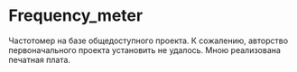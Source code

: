 # Frequency_meter
Частотомер на базе общедоступного проекта. К сожалению, авторство первоначального проекта установить не удалось. Мною реализована печатная плата.
